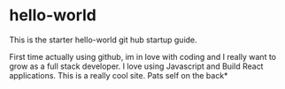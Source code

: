 # hello-world
This is the starter hello-world git hub startup guide.

First time actually using github, im in love with coding and I really want to grow as a full stack developer. I love using Javascript and Build React applications.
This is a really cool site.
Pats self on the back*
